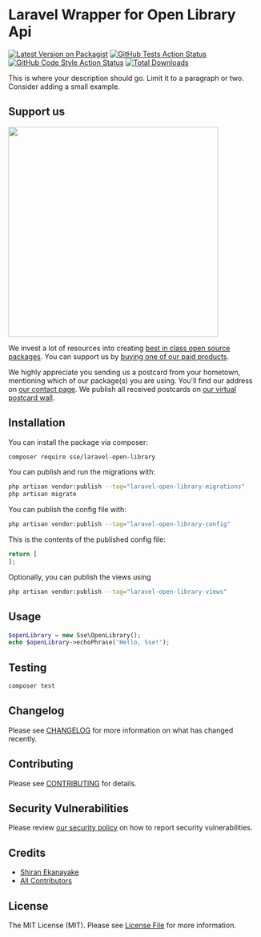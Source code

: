 # Laravel Wrapper for Open Library Api

[![Latest Version on Packagist](https://img.shields.io/packagist/v/sse/laravel-open-library.svg?style=flat-square)](https://packagist.org/packages/sse/laravel-open-library)
[![GitHub Tests Action Status](https://img.shields.io/github/actions/workflow/status/sse/laravel-open-library/run-tests.yml?branch=main&label=tests&style=flat-square)](https://github.com/sse/laravel-open-library/actions?query=workflow%3Arun-tests+branch%3Amain)
[![GitHub Code Style Action Status](https://img.shields.io/github/actions/workflow/status/sse/laravel-open-library/fix-php-code-style-issues.yml?branch=main&label=code%20style&style=flat-square)](https://github.com/sse/laravel-open-library/actions?query=workflow%3A"Fix+PHP+code+style+issues"+branch%3Amain)
[![Total Downloads](https://img.shields.io/packagist/dt/sse/laravel-open-library.svg?style=flat-square)](https://packagist.org/packages/sse/laravel-open-library)

This is where your description should go. Limit it to a paragraph or two. Consider adding a small example.

## Support us

[<img src="https://github-ads.s3.eu-central-1.amazonaws.com/laravel-open-library.jpg?t=1" width="419px" />](https://spatie.be/github-ad-click/laravel-open-library)

We invest a lot of resources into creating [best in class open source packages](https://spatie.be/open-source). You can support us by [buying one of our paid products](https://spatie.be/open-source/support-us).

We highly appreciate you sending us a postcard from your hometown, mentioning which of our package(s) you are using. You'll find our address on [our contact page](https://spatie.be/about-us). We publish all received postcards on [our virtual postcard wall](https://spatie.be/open-source/postcards).

## Installation

You can install the package via composer:

```bash
composer require sse/laravel-open-library
```

You can publish and run the migrations with:

```bash
php artisan vendor:publish --tag="laravel-open-library-migrations"
php artisan migrate
```

You can publish the config file with:

```bash
php artisan vendor:publish --tag="laravel-open-library-config"
```

This is the contents of the published config file:

```php
return [
];
```

Optionally, you can publish the views using

```bash
php artisan vendor:publish --tag="laravel-open-library-views"
```

## Usage

```php
$openLibrary = new Sse\OpenLibrary();
echo $openLibrary->echoPhrase('Hello, Sse!');
```

## Testing

```bash
composer test
```

## Changelog

Please see [CHANGELOG](CHANGELOG.md) for more information on what has changed recently.

## Contributing

Please see [CONTRIBUTING](CONTRIBUTING.md) for details.

## Security Vulnerabilities

Please review [our security policy](../../security/policy) on how to report security vulnerabilities.

## Credits

- [Shiran Ekanayake](https://github.com/shiran-ekanayake)
- [All Contributors](../../contributors)

## License

The MIT License (MIT). Please see [License File](LICENSE.md) for more information.
